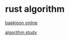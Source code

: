 # rust algorithm

[baekjoon online](acmicpc.net)

[algorithm study](https://feather-sesame-43d.notion.site/Rust-algorithm-58d6c63c9dc5489e9b92ed900fec778c?pvs=4)